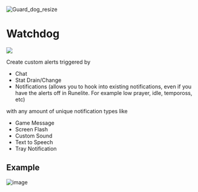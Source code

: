 ![Guard_dog_resize](https://user-images.githubusercontent.com/1350444/149637084-270521ab-2d96-4c54-a7b4-71357fb6b291.png)

# Watchdog
[![](https://img.shields.io/endpoint?url=https://i.pluginhub.info/shields/installs/plugin/watchdog)](https://runelite.net/plugin-hub/show/watchdog)

Create custom alerts triggered by
- Chat
- Stat Drain/Change
- Notifications (allows you to hook into existing notifications, even if you have the alerts off in Runelite. For example low prayer, idle, tempoross, etc)

with any amount of unique notification types like
- Game Message
- Screen Flash
- Custom Sound
- Text to Speech
- Tray Notification

## Example
![image](https://user-images.githubusercontent.com/1350444/149637694-ab91c77d-a5db-4cd1-a910-b3f6937d5fc2.png)

